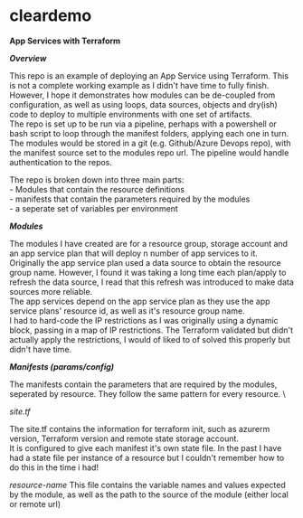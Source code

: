 # cleardemo

**App Services with Terraform**

***Overview***

This repo is an example of deploying an App Service using Terraform. This is not a complete working example as I didn't have time to fully finish. \
However, I hope it demonstrates how modules can be de-coupled from configuration, as well as using loops, data sources, objects and dry(ish) code to deploy to multiple environments with one set of artifacts. \
The repo is set up to be run via a pipeline, perhaps with a powershell or bash script to loop through the manifest folders, applying each one in turn. \
The modules would be stored in a git (e.g. Github/Azure Devops repo), with the manifest source set to the modules repo url. The pipeline would handle authentication to the repos. 

The repo is broken down into three main parts: \
    - Modules that contain the resource definitions \
    - manifests that contain the parameters required by the modules \
    - a seperate set of variables per environment 

***Modules***

The modules I have created are for a resource group, storage account and an app service plan that will deploy n number of app services to it. \
Originally the app service plan used a data source to obtain the resource group name. However, I found it was taking a long time each plan/apply to refresh the data source, I read that this refresh was introduced to make data sources more reliable. \
The app services depend on the app service plan as they use the app service plans' resource id, as well as it's resource group name. \
I had to hard-code the IP restrictions as I was originally using a dynamic block, passing in a map of IP restrictions. The Terraform validated but didn't actually apply the restrictions, I would of liked to of solved this properly but didn't have time. 

***Manifests (params/config)***

The manifests contain the parameters that are required by the modules, seperated by resource. They follow the same pattern for every resource. \

*site.tf*

The site.tf contains the information for terraform init, such as azurerm version, Terraform version and remote state storage account. \
It is configured to give each manifest it's own state file. In the past I have had a state file per instance of a resource but I couldn't remember how to do this in the time i had!

*resource-name*
This file contains the variable names and values expected by the module, as well as the path to the source of the module (either local or remote url)


